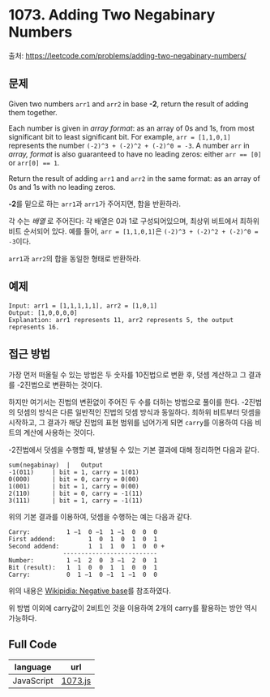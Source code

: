 # 1073. Adding Two Negabinary Numbers
출처: https://leetcode.com/problems/adding-two-negabinary-numbers/

## 문제

Given two numbers  `arr1`  and  `arr2`  in base  **-2**, return the result of adding them together.

Each number is given in  _array format_: as an array of 0s and 1s, from most significant bit to least significant bit. For example,  `arr = [1,1,0,1]`  represents the number  `(-2)^3 + (-2)^2 + (-2)^0 = -3`. A number  `arr`  in  _array, format_  is also guaranteed to have no leading zeros: either `arr == [0]`  or  `arr[0] == 1`.

Return the result of adding  `arr1`  and  `arr2`  in the same format: as an array of 0s and 1s with no leading zeros.

**-2**를 밑으로 하는 `arr1`과 `arr1`가 주어지면, 합을 반환하라.

각 수는 _배열_ 로 주어진다: 각 배열은 0과 1로 구성되어있으며,  최상위 비트에서 최하위 비트 순서되어 있다. 예를 들어, `arr = [1,1,0,1]`은 `(-2)^3 + (-2)^2 + (-2)^0 = -3`이다.

`arr1`과 `arr2`의 합을 동일한 형태로 반환하라.

## 예제
```
Input: arr1 = [1,1,1,1,1], arr2 = [1,0,1]
Output: [1,0,0,0,0]
Explanation: arr1 represents 11, arr2 represents 5, the output represents 16.
```

## 접근 방법

가장 먼저 떠올릴 수 있는 방법은 두 숫자를 10진법으로 변환 후, 덧셈 계산하고 그 결과를 -2진법으로 변환하는 것이다.

하지만 여기서는 진법의 변환없이 주어진 두 수를 더하는 방법으로 풀이를 한다. -2진법의 덧셈의 방식은 다른 일반적인 진법의 덧셈 방식과 동일하다. 최하위 비트부터 덧셈을 시작하고, 그 결과가 해당 진법의 표현 범위를 넘어가게 되면 `carry`를 이용하여 다음 비트의 계산에 사용하는 것이다.

-2진법에서 덧셈을 수행할 때, 발생될 수 있는 기본 결과에 대해 정리하면 다음과 같다.
```
sum(negabinay)	| 	Output
-1(011)		| bit = 1, carry = 1(01)
0(000)		| bit = 0, carry = 0(00)
1(001)		| bit = 1, carry = 0(00)
2(110)		| bit = 0, carry = -1(11)
3(111)		| bit = 1, carry = -1(11)
```
위의 기본 결과를 이용하여, 덧셈을 수행하는 예는 다음과 같다.
```
Carry:          1 −1  0 −1  1 −1  0  0  0
First addend:         1  0  1  0  1  0  1
Second addend:        1  1  1  0  1  0  0 +
               --------------------------
Number:         1 −1  2  0  3 −1  2  0  1
Bit (result):   1  1  0  0  1  1  0  0  1
Carry:          0  1 −1  0 −1  1 −1  0  0
```
위의 내용은 [Wikipidia: Negative base](https://en.wikipedia.org/wiki/Negative_base)를 참조하였다.

위 방법 이외에 carry값이 2비트인 것을 이용하여 2개의 carry를 활용하는 방안 역시 가능하다.

## Full Code
|language|url|
|--------|---|
|JavaScript|[1073.js](https://github.com/opwe37/Algorithm-Study/blob/master/LeetCode/src/1073.js)|
